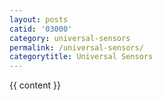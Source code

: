 ```yaml
---
layout: posts
catid: '03000'
category: universal-sensors
permalink: /universal-sensors/
categorytitle: Universal Sensors
---
```


{{ content }}